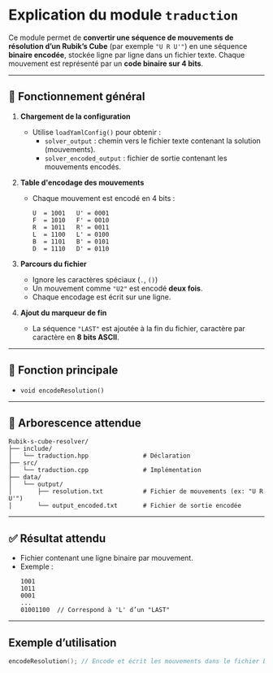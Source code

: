 
# Explication du module `traduction`

Ce module permet de **convertir une séquence de mouvements de résolution d’un Rubik’s Cube** (par exemple `"U R U'"`) en une séquence **binaire encodée**, stockée ligne par ligne dans un fichier texte. Chaque mouvement est représenté par un **code binaire sur 4 bits**.

---

## 🔧 Fonctionnement général

1. **Chargement de la configuration**
   - Utilise `loadYamlConfig()` pour obtenir :
     - `solver_output` : chemin vers le fichier texte contenant la solution (mouvements).
     - `solver_encoded_output` : fichier de sortie contenant les mouvements encodés.

2. **Table d'encodage des mouvements**
   - Chaque mouvement est encodé en 4 bits :
     ```
     U  = 1001   U' = 0001
     F  = 1010   F' = 0010
     R  = 1011   R' = 0011
     L  = 1100   L' = 0100
     B  = 1101   B' = 0101
     D  = 1110   D' = 0110
     ```

3. **Parcours du fichier**
   - Ignore les caractères spéciaux (`.`, `()`)
   - Un mouvement comme `"U2"` est encodé **deux fois**.
   - Chaque encodage est écrit sur une ligne.

4. **Ajout du marqueur de fin**
   - La séquence `"LAST"` est ajoutée à la fin du fichier, caractère par caractère en **8 bits ASCII**.

---

## 🧱 Fonction principale

- `void encodeResolution()`

---

## 📁 Arborescence attendue

```
Rubik-s-cube-resolver/
├── include/
│   └── traduction.hpp               # Déclaration
├── src/
│   └── traduction.cpp               # Implémentation
├── data/
│   └── output/
│       ├── resolution.txt           # Fichier de mouvements (ex: "U R U'")
│       └── output_encoded.txt       # Fichier de sortie encodée
```

---

## ✅ Résultat attendu

- Fichier contenant une ligne binaire par mouvement.
- Exemple :
  ```
  1001
  1011
  0001
  ...
  01001100  // Correspond à 'L' d’un "LAST"
  ```

---

## Exemple d’utilisation

```cpp
encodeResolution(); // Encode et écrit les mouvements dans le fichier binaire
```
